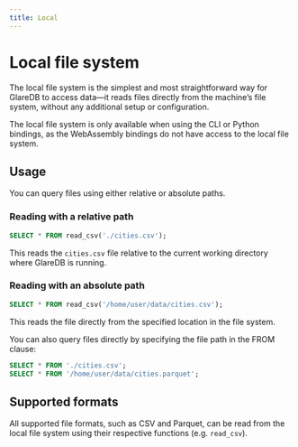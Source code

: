 ```yaml
---
title: Local
---
```


# Local file system

The local file system is the simplest and most straightforward way for GlareDB
to access data—it reads files directly from the machine’s file system, without
any additional setup or configuration.

The local file system is only available when using the CLI or Python bindings,
as the WebAssembly bindings do not have access to the local file system.

## Usage

You can query files using either relative or absolute paths.

### Reading with a relative path

```sql
SELECT * FROM read_csv('./cities.csv');
```

This reads the `cities.csv` file relative to the current working directory where
GlareDB is running.

### Reading with an absolute path

```sql
SELECT * FROM read_csv('/home/user/data/cities.csv');
```

This reads the file directly from the specified location in the file system.

You can also query files directly by specifying the file path in the FROM clause:

```sql
SELECT * FROM './cities.csv';
SELECT * FROM '/home/user/data/cities.parquet';
```

## Supported formats

All supported file formats, such as CSV and Parquet, can be read from the local
file system using their respective functions (e.g. `read_csv`).




